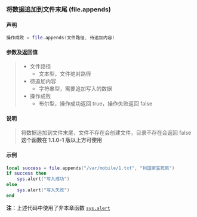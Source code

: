 ### 将数据追加到文件末尾 (**file\.appends**)


#### 声明
```lua
操作成败 = file.appends(文件路径, 待追加内容)
```


#### 参数及返回值
> - 文件路径
>   - 文本型，文件绝对路径
> - 待追加内容
>   - 字符串型，需要追加写入的数据
> - 操作成败
>   - 布尔型，操作成功返回 true，操作失败返回 false


#### 说明
> 将数据追加到文件末尾，文件不存在会创建文件，目录不存在会返回 false  
> **这个函数在 1\.1\.0\-1 版以上方可使用**  


#### 示例  
```lua
local success = file.appends("/var/mobile/1.txt", "利国家生死矣")
if success then
    sys.alert("写入成功")
else
    sys.alert("写入失败")
end
```
**注**：上述代码中使用了非本章函数 [`sys.alert`](/Handbook/sys/sys.alert.md)  

